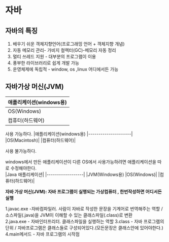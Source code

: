자바
=================
## 자바의 특징 
1. 배우기 쉬운 객체지향언어(프로그래밍 언어 + 객체지향 개념)
2. 자동 메모리 관리- 가비지 컬렉터(GC)-메모리 자동 정리
3. 멀티 쓰레드 지원  - 대부분의 프로그램이 이용
4. 풍부한 라이브러리로 쉽게 개발 가능
5. 운영체제에 독립적 - window, os ,linux 어디에서든 가능  
## 자바가상 머신(JVM)
|애플리케이션(windows용)
|---------------------|
|OS(Windows)|
|컴퓨터(하드웨어)|

사용 가능하다.
|애플리케이션(windows용)
|---------------------|
|OS(Macintosh)|
|컴퓨터(하드웨어)|

사용 불가능하다.  

windows에서 만든 애플리케이션이  다른 OS에서 사용가능하려면 애플리케이션을 따로 수정해야한다.  
|Java 애플리케이션|
|------------------|
|JVM(Windows용)
|OS(Windows)|
|컴퓨터(하드웨어)|  

**자바 가상 머신(JVM): 자바 프로그램이 실행되는 가상컴퓨터 , 한번작성하면 어디서든 실행**  

1.javac.exe -자바컴파일러. 사람이 자바로 작성한 문장을 기계어로 번역해주는 역할 / 소스파일(.java)을 JVM이 이해할 수 있는 클래스파일(.class)로 변환  
2.java.exe - 자바인터프리터. 클래스파일을 실행하는 역할
3.class - 자바 프로그램의 단위 / 자바프로그램은 클래스들로 구성되어있다.(모든문장은 클래스안에 있어야한다.)
4.main메서드 - 자바 프로그램의 시작점 
